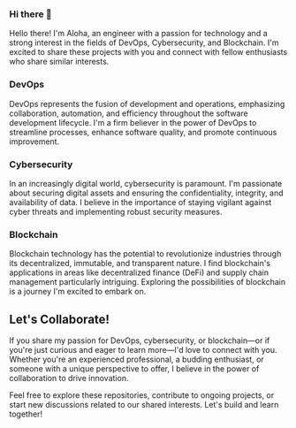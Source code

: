 ### Hi there 👋
Hello there! I'm Aloha, an engineer with a passion for technology and a strong interest in the fields of DevOps, Cybersecurity, and Blockchain.
I'm excited to share these projects with you and connect with fellow enthusiasts who share similar interests.

### DevOps
DevOps represents the fusion of development and operations, emphasizing collaboration, automation, and efficiency throughout the software development lifecycle. I'm a firm believer in the power of DevOps to streamline processes, enhance software quality, and promote continuous improvement.

### Cybersecurity

In an increasingly digital world, cybersecurity is paramount. I'm passionate about securing digital assets and ensuring the confidentiality, integrity, and availability of data. I believe in the importance of staying vigilant against cyber threats and implementing robust security measures.

### Blockchain

Blockchain technology has the potential to revolutionize industries through its decentralized, immutable, and transparent nature. I find blockchain's applications in areas like decentralized finance (DeFi) and supply chain management particularly intriguing. Exploring the possibilities of blockchain is a journey I'm excited to embark on.

## Let's Collaborate!

If you share my passion for DevOps, cybersecurity, or blockchain—or if you're just curious and eager to learn more—I'd love to connect with you. Whether you're an experienced professional, a budding enthusiast, or someone with a unique perspective to offer, I believe in the power of collaboration to drive innovation.

Feel free to explore these repositories, contribute to ongoing projects, or start new discussions related to our shared interests. Let's build and learn together!
